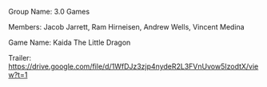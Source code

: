 Group Name: 3.0 Games

Members: Jacob Jarrett, Ram Hirneisen, Andrew Wells, Vincent Medina

Game Name: Kaida The Little Dragon

Trailer: https://drive.google.com/file/d/1WfDJz3zjp4nydeR2L3FVnUvow5IzodtX/view?t=1
